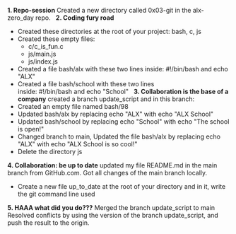 **1. Repo-session**
Created a new directory called 0x03-git in the alx-zero_day repo.
 
**2. Coding fury road**
* Created these directories at the root of your project: bash, c, js
* Created these empty files:
    * c/c_is_fun.c
    * js/main.js
    * js/index.js
* Created a file bash/alx with these two lines inside: #!/bin/bash and echo "ALX"
* Created a file bash/school with these two lines inside: #!/bin/bash and echo "School"
 
**3. Collaboration is the base of a company**
created a branch update_script and in this branch:
* Created an empty file named bash/98
* Updated bash/alx by replacing echo "ALX" with echo "ALX School"
* Updated bash/school by replacing echo "School" with echo "The school is open!"
* Changed branch to main, Updated the file bash/alx by replacing echo "ALX" with echo "ALX School is so cool!"
* Delete the directory js


**4. Collaboration: be up to date**
updated my file README.md in the main branch from GitHub.com. 
Got all changes of the main branch locally.
* Create a new file up_to_date at the root of your directory and in it, write the git command line used


**5. HAAA what did you do???**
Merged the branch update_script to main
Resolved conflicts by using the version of the branch update_script, and push the result to the origin.

